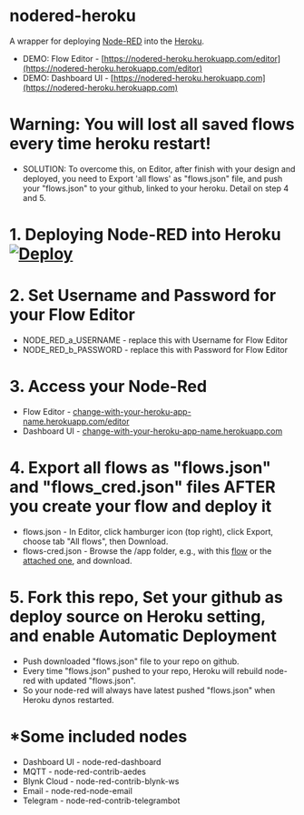 # nodered-heroku
A wrapper for deploying [Node-RED](http://nodered.org) into the [Heroku](https://www.heroku.com).
* DEMO: Flow Editor - [https://nodered-heroku.herokuapp.com/editor](https://nodered-heroku.herokuapp.com/editor)
* DEMO: Dashboard UI - [https://nodered-heroku.herokuapp.com](https://nodered-heroku.herokuapp.com)


# Warning: You will lost all saved flows every time heroku restart!
* SOLUTION: To overcome this, on Editor, after finish with your design and deployed, you need to Export 'all flows' as "flows.json" file, and push your "flows.json" to your github, linked to your heroku. Detail on step 4 and 5.

# 1. Deploying Node-RED into Heroku  [![Deploy](https://www.herokucdn.com/deploy/button.png)](https://heroku.com/deploy?template=https://github.com/Sevenmojoe/nodered-heroku)

# 2. Set Username and Password for your Flow Editor
* NODE_RED_a_USERNAME - replace this with Username for Flow Editor
* NODE_RED_b_PASSWORD - replace this with Password for Flow Editor

# 3. Access your Node-Red
* Flow Editor - [change-with-your-heroku-app-name.herokuapp.com/editor](https://change-with-your-heroku-app-name.herokuapp.com/editor)
* Dashboard UI - [change-with-your-heroku-app-name.herokuapp.com](https://change-with-your-heroku-app-name.herokuapp.com)

# 4. Export all flows as "flows.json" and "flows_cred.json" files AFTER you create your flow and deploy it
* flows.json - In Editor, click hamburger icon (top right), click Export, choose tab "All flows", then Download.
* flows-cred.json - Browse the /app folder, e.g., with this [flow](https://flows.nodered.org/flow/44bc7ad491aacb4253dd8a5f757b5407) or the [attached one](utils/file-browse-flows.json), and download.

# 5. Fork this repo, Set your github as deploy source on Heroku setting, and enable Automatic Deployment
* Push downloaded "flows.json" file to your repo on github.
* Every time "flows.json" pushed to your repo, Heroku will rebuild node-red with updated "flows.json".
* So your node-red will always have latest pushed "flows.json" when Heroku dynos restarted.

# *Some included nodes
* Dashboard UI - node-red-dashboard
* MQTT - node-red-contrib-aedes
* Blynk Cloud - node-red-contrib-blynk-ws
* Email - node-red-node-email
* Telegram - node-red-contrib-telegrambot
